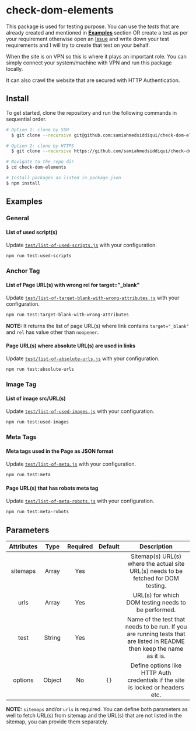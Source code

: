 # check-dom-elements

This package is used for testing purpose. You can use the *tests* that are
already created and mentioned in **[Examples](#examples)** section OR create
a test as per your requirement otherwise open an [Issue](https://github.com/samiahmedsiddiqui/check-dom-elements/issues)
and write down your test requirements and I will try to create that test on
your behalf.

When the site is on VPN so this is where it plays an important role. You can
simply connect your system/machine with VPN and run this package locally.

It can also crawl the website that are secured with HTTP Authentication.

## Install

To get started, clone the repository and run the following commands in sequential order.

```bash
# Option 1: clone by SSH
  $ git clone --recursive git@github.com:samiahmedsiddiqui/check-dom-elements.git

# Option 2: clone by HTTPS
  $ git clone --recursive https://github.com/samiahmedsiddiqui/check-dom-elements.git

# Navigate to the repo dir
$ cd check-dom-elements

# Install packages as listed in package.json
$ npm install
```

## Examples

### General

#### List of used script(s)

Update [`test/list-of-used-scripts.js`](test/list-of-used-scripts.js) with your configuration.

```bash
npm run test:used-scripts
```

### Anchor Tag

#### List of Page URL(s) with wrong rel for target="_blank"

Update [`test/list-of-target-blank-with-wrong-attributes.js`](test/list-of-target-blank-with-wrong-attributes.js) with your configuration.

```bash
npm run test:target-blank-with-wrong-attributes
```

**NOTE:** It returns the list of page URL(s) where link contains `target="_blank"`
and `rel` has value other than `noopener`.

#### Page URL(s) where absolute URL(s) are used in links

Update [`test/list-of-absolute-urls.js`](test/list-of-absolute-urls.js) with your configuration.

```bash
npm run test:absolute-urls
```

### Image Tag

#### List of image src/URL(s)

Update [`test/list-of-used-images.js`](test/list-of-used-images.js) with your configuration.

```bash
npm run test:used-images
```

### Meta Tags

#### Meta tags used in the Page as JSON format

Update [`test/list-of-meta.js`](test/list-of-meta.js) with your configuration.

```bash
npm run test:meta
```

#### Page URL(s) that has robots meta tag

Update [`test/list-of-meta-robots.js`](test/list-of-meta-robots.js) with your configuration.

```bash
npm run test:meta-robots
```

## Parameters

| Attributes |  Type  | Required | Default |                                                       Description                                                      |
|:----------:|:------:|:--------:|:-------:|:----------------------------------------------------------------------------------------------------------------------:|
|  sitemaps  |  Array |    Yes   |         | Sitemap(s) URL(s) where the actual site URL(s) needs to be fetched for DOM testing.                                    |
|    urls    |  Array |    Yes   |         | URL(s) for which DOM testing needs to be performed.                                                                    |
|    test    | String |    Yes   |         | Name of the test that needs to be run. If you are running tests that are listed in README then keep the name as it is. |
|   options  | Object |    No    |   `{}`  | Define options like HTTP Auth credentials if the site is locked or headers etc.                                        |

**NOTE:** `sitemaps` and/or `urls` is required. You can define both parameters
as well to fetch URL(s) from sitemap and the URL(s) that are not listed in the
sitemap, you can provide them separately.
